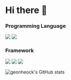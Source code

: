 # Hi there 👋



### Programming Language
<img src="https://img.shields.io/badge/Python-3776AB?style=for-the-badge&logo=Python&logoColor=black"> <img src="https://img.shields.io/badge/R-276DC3?style=for-the-badge&logo=R&logoColor=black">

### Framework
<img src="https://img.shields.io/badge/Pytorch-EE4C2C?style=flat-square&logo=Pytorch&logoColor=blaco"/> <img src="https://img.shields.io/badge/numpy-013243?style=flat-square&logo=numpy&logoColor=blaco"/> <img src="https://img.shields.io/badge/pandas-150458?style=flat-square&logo=pandas&logoColor=blaco"/> 


![geonheock's GitHub stats](https://github-readme-stats.vercel.app/api?username=Geonhyeock&theme=dark&show_icons=true)





